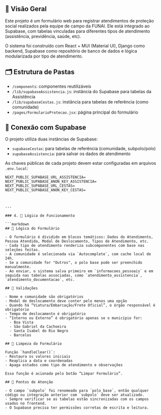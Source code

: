 ## 🧩 Visão Geral

Este projeto é um formulário web para registrar atendimentos de proteção social realizados pela equipe de campo da FUNAI. Ele está integrado ao Supabase, com tabelas vinculadas para diferentes tipos de atendimento (assistência, previdência, saúde, etc).

O sistema foi construído com React + MUI (Material UI), Django como backend, Supabase como repositório de banco de dados e lógica modularizada por tipo de atendimento.

## 🗂️ Estrutura de Pastas

- `/components`: componentes reutilizáveis
- `/lib/supabaseAssistencia.js`: instância do Supabase para tabelas da Assistência
- `/lib/supabaseCestas.js`: instância para tabelas de referência (como comunidade)
- `/pages/FormularioProtecao.jsx`: página principal do formulário

## 🔐 Conexão com Supabase

O projeto utiliza duas instâncias de Supabase:

- `supabaseCestas`: para tabelas de referência (comunidade, subpolo/polo)
- `supabaseAssistencia`: para salvar os dados de atendimento

As chaves públicas de cada projeto devem estar configuradas em arquivos `.env.local`:

```env
NEXT_PUBLIC_SUPABASE_URL_ASSISTENCIA=
NEXT_PUBLIC_SUPABASE_ANON_KEY_ASSISTENCIA=
NEXT_PUBLIC_SUPABASE_URL_CESTAS=
NEXT_PUBLIC_SUPABASE_ANON_KEY_CESTAS=



---

### 4. 🧠 Lógica de Funcionamento

```markdown
## 🧠 Lógica do Formulário

- O formulário é dividido em blocos temáticos: Dados do Atendimento, Pessoa Atendida, Modal de Deslocamento, Tipos de Atendimento, etc.
- Cada tipo de atendimento renderiza subcomponentes com base nas seleções feitas.
- A comunidade é selecionada via `Autocomplete`, com cache local de 24h.
- Se a comunidade for "Outros", o polo base pode ser preenchido manualmente.
- Ao enviar, o sistema salva primeiro em `informacoes_pessoais` e em seguida nas tabelas associadas, como `atendimento_assistencia`, `atendimento_documentacao`, etc.

## 🧪 Validações

- Nome e comunidade são obrigatórios
- Modal de deslocamento deve conter pelo menos uma opção
- Quando há “Viatura/Embarcação/Frete Oficial”, o órgão responsável é obrigatório
- Tempo de deslocamento é obrigatório
- “Interno ou Externo” é obrigatório apenas se o município for:
  - Boa Vista
  - São Gabriel da Cachoeira
  - Santa Isabel do Rio Negro
  - Barcelos

## 🧼 Limpeza do Formulário

Função `handleClear()`:
- Restaura os valores iniciais
- Reaplica a data e coordenadas
- Apaga estados como tipo de atendimento e observações

Essa função é acionada pelo botão “Limpar Formulário”.

## 🚨 Pontos de Atenção

- O campo `subpolo` foi renomeado para `polo_base`, então qualquer código ou integração anterior com `subpolo` deve ser atualizado.
- Sempre verificar se as tabelas estão sincronizadas com os campos usados no frontend.
- O Supabase precisa ter permissões corretas de escrita e leitura.
